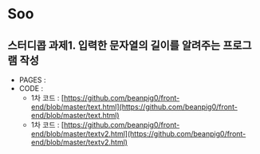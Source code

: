 # Soo

## 스터디콥 과제1. 입력한 문자열의 길이를 알려주는 프로그램 작성

* PAGES : 
* CODE : 
  * 1차 코드 : [https://github.com/beanpig0/front-end/blob/master/text.html](https://github.com/beanpig0/front-end/blob/master/text.html)
  * 1차 코드 : [https://github.com/beanpig0/front-end/blob/master/textv2.html](https://github.com/beanpig0/front-end/blob/master/textv2.html)

